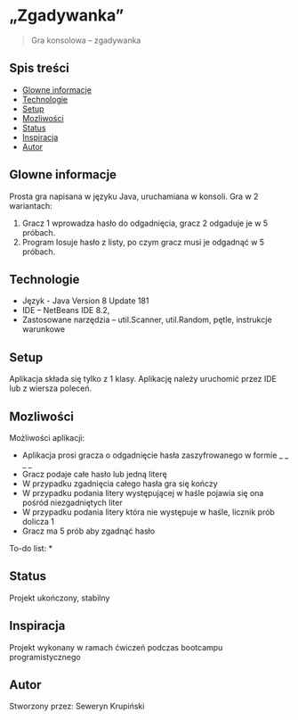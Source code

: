 # „Zgadywanka”
> Gra konsolowa – zgadywanka

## Spis treści
* [Glowne informacje](#glowne-informacje)
* [Technologie](#technologie)
* [Setup](#setup)
* [Mozliwości](#mozliwosci)
* [Status](#status)
* [Inspiracja](#inspiracja)
* [Autor](#autor)

## Glowne informacje
Prosta gra napisana w języku Java, uruchamiana w konsoli. 
Gra w 2 wariantach:
1.	Gracz 1 wprowadza hasło do odgadnięcia, gracz 2 odgaduje je w 5 próbach.
2.	Program losuje hasło z listy, po czym gracz musi je odgadnąć w 5 próbach.

## Technologie
* Język - Java Version 8 Update 181
* IDE – NetBeans IDE 8.2,
* Zastosowane narzędzia – util.Scanner, util.Random, pętle, instrukcje warunkowe

## Setup
Aplikacja składa się tylko z 1 klasy.
Aplikację należy uruchomić przez IDE lub z wiersza poleceń. 

## Mozliwości
Możliwości aplikacji:
* Aplikacja prosi gracza o odgadnięcie hasła zaszyfrowanego w formie _ _ _ _
* Gracz podaje całe hasło lub jedną literę
* W przypadku zgadnięcia całego hasła gra się kończy
* W przypadku podania litery występującej w haśle pojawia się ona pośród niezgadniętych liter
* W przypadku podania litery która nie występuje w haśle, licznik prób dolicza 1
* Gracz ma 5 prób aby zgadnąć hasło

To-do list:
* 

## Status
Projekt ukończony, stabilny

## Inspiracja
Projekt wykonany w ramach ćwiczeń podczas bootcampu programistycznego 

## Autor
Stworzony przez: Seweryn Krupiński 

